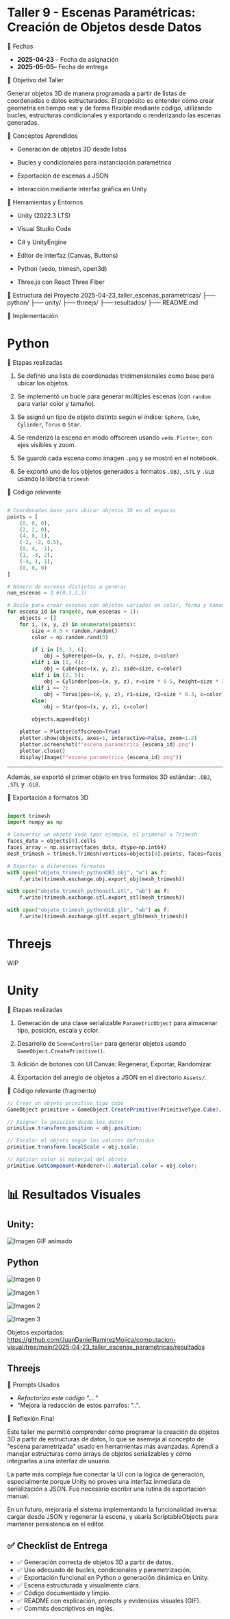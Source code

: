 # Taller 9 - Escenas Paramétricas: Creación de Objetos desde Datos

📅 Fechas

- **2025-04-23** – Fecha de asignación 
- **2025-05-05**– Fecha de entrega


🎯 Objetivo del Taller

Generar objetos 3D de manera programada a partir de listas de coordenadas o datos estructurados. El propósito es entender cómo crear geometría en tiempo real y de forma flexible mediante código, utilizando bucles, estructuras condicionales y exportando o renderizando las escenas generadas.


🧠 Conceptos Aprendidos

-   Generación de objetos 3D desde listas
    
-   Bucles y condicionales para instanciación paramétrica
    
-   Exportación de escenas a JSON
    
-   Interacción mediante interfaz gráfica en Unity
    

🔧 Herramientas y Entornos

-   Unity (2022.3 LTS)
    
-   Visual Studio Code
    
-   C# y UnityEngine
    
-   Editor de interfaz (Canvas, Buttons)
    
-   Python (vedo, trimesh, open3d)
    
-  Three.js con React Three Fiber
    

📁 Estructura del Proyecto
2025-04-23_taller_escenas_parametricas/
├── python/
├── unity/
├── threejs/
├── resultados/
├── README.md

🧪 Implementación

# Python

🔹 Etapas realizadas

1.  Se definió una lista de coordenadas tridimensionales como base para ubicar los objetos.
    
2.  Se implementó un bucle para generar múltiples escenas (con `random` para variar color y tamaño).
    
3.  Se asignó un tipo de objeto distinto según el índice: `Sphere`, `Cube`, `Cylinder`, `Torus` o `Star`.
    
4.  Se renderizó la escena en modo offscreen usando `vedo.Plotter`, con ejes visibles y zoom.
    
5.  Se guardó cada escena como imagen `.png` y se mostró en el notebook.
    
6.  Se exportó uno de los objetos generados a formatos `.OBJ`, `.STL` y `.GLB` usando la librería `trimesh`

    

🔹 Código relevante 




```python

# Coordenadas base para ubicar objetos 3D en el espacio
points = [
    (0, 0, 0),
    (2, 2, 0),
    (4, 0, 1),
    (-2, -2, 0.5),
    (0, 4, -1),
    (1, -3, 2),
    (-4, 1, 1),
    (0, 0, 0)
]

# Número de escenas distintas a generar 
num_escenas = 3 #(0,1,2,3)

# Bucle para crear escenas con objetos variados en color, forma y tamaño
for escena_id in range(0, num_escenas + 1):
    objects = []
    for i, (x, y, z) in enumerate(points):
        size = 0.5 + random.random()
        color = np.random.rand(3)

        if i in [0, 3, 6]:
            obj = Sphere(pos=(x, y, z), r=size, c=color)
        elif i in [1, 4]:
            obj = Cube(pos=(x, y, z), side=size, c=color)
        elif i in [2, 5]:
            obj = Cylinder(pos=(x, y, z), r=size * 0.5, height=size * 2, c=color)
        elif i == 7:
            obj = Torus(pos=(x, y, z), r1=size, r2=size * 0.3, c=color)
        else:
            obj = Star(pos=(x, y, z), c=color)

        objects.append(obj)

    plotter = Plotter(offscreen=True)
    plotter.show(objects, axes=1, interactive=False, zoom=1.2)
    plotter.screenshot(f"escena_parametrica_{escena_id}.png")
    plotter.close()
    display(Image(f"escena_parametrica_{escena_id}.png"))
```


---
Además, se exportó el primer objeto en tres formatos 3D estándar: `.OBJ`, `.STL` y `.GLB`.


🔹 Exportación a formatos 3D

```python

import trimesh
import numpy as np

# Convertir un objeto Vedo (por ejemplo, el primero) a Trimesh
faces_data = objects[0].cells
faces_array = np.asarray(faces_data, dtype=np.int64)
mesh_trimesh = trimesh.Trimesh(vertices=objects[0].points, faces=faces_array)

# Exportar a diferentes formatos
with open("objeto_trimesh_pythonOBJ.obj", "w") as f:
    f.write(trimesh.exchange.obj.export_obj(mesh_trimesh))

with open("objeto_trimesh_pythonstl.stl", "wb") as f:
    f.write(trimesh.exchange.stl.export_stl(mesh_trimesh))

with open("objeto_trimesh_pythonGLB.glb", "wb") as f:
    f.write(trimesh.exchange.gltf.export_glb(mesh_trimesh))

```



# Threejs

WIP

# Unity
🔹 Etapas realizadas

1.  Generación de una clase serializable `ParametricObject` para almacenar tipo, posición, escala y color.
    
2.  Desarrollo de `SceneController` para generar objetos usando `GameObject.CreatePrimitive()`.
    
3.  Adición de botones con UI Canvas: Regenerar, Exportar, Randomizar.
    
4.  Exportación del arreglo de objetos a JSON en el directorio `Assets/`.
    

🔹 Código relevante (fragmento)

```c#
// Crear un objeto primitivo tipo cubo
GameObject primitive = GameObject.CreatePrimitive(PrimitiveType.Cube);

// Asignar la posición desde los datos
primitive.transform.position = obj.position;

// Escalar el objeto según los valores definidos
primitive.transform.localScale = obj.scale;

// Aplicar color al material del objeto
primitive.GetComponent<Renderer>().material.color = obj.color;
```

# 📊 Resultados Visuales

## Unity:

![Imagen  GIF animado](https://github.com/JuanDanielRamirezMojica/computacion-visual/blob/main/2025-04-23_taller_escenas_parametricas/resultados/unitygif.gif?raw=true)



## Python

![Imagen  0](https://github.com/JuanDanielRamirezMojica/computacion-visual/blob/main/2025-04-23_taller_escenas_parametricas/resultados/escena_parametrica_0_python.png?raw=true)


![Imagen  1](https://github.com/JuanDanielRamirezMojica/computacion-visual/blob/main/2025-04-23_taller_escenas_parametricas/resultados/escena_parametrica_1_python.png?raw=true)


![Imagen  2](https://github.com/JuanDanielRamirezMojica/computacion-visual/blob/main/2025-04-23_taller_escenas_parametricas/resultados/escena_parametrica_2_python.png?raw=true)


![Imagen  3](https://github.com/JuanDanielRamirezMojica/computacion-visual/blob/main/2025-04-23_taller_escenas_parametricas/resultados/escena_parametrica_3_python.png?raw=true)


Objetos exportados:
https://github.com/JuanDanielRamirezMojica/computacion-visual/tree/main/2025-04-23_taller_escenas_parametricas/resultados


## Threejs



🧩 Prompts Usados

- _Refactoriza este código "...."_
-  "Mejora la redacción de estos parrafos: "..".


💬 Reflexión Final

Este taller me permitió comprender cómo programar la creación de objetos 3D a partir de estructuras de datos, lo que se asemeja al concepto de "escena parametrizada" usado en herramientas más avanzadas. Aprendí a manejar estructuras como arrays de objetos serializables y cómo integrarlas a una interfaz de usuario.

La parte más compleja fue conectar la UI con la lógica de generación, especialmente porque Unity no provee una interfaz inmediata de serialización a JSON. Fue necesario escribir una rutina de exportación manual.

En un futuro, mejoraría el sistema implementando la funcionalidad inversa: cargar desde JSON y regenerar la escena, y usaría ScriptableObjects para mantener persistencia en el editor.


## ✅ Checklist de Entrega

-   ✅ Generación correcta de objetos 3D a partir de datos.
-   ✅ Uso adecuado de bucles, condicionales y parametrización.
-   ✅ Exportación funcional en Python o generación dinámica en Unity.
-   ✅ Escena estructurada y visualmente clara.
-   ✅ Código documentado y limpio.
-   ✅ README con explicación, prompts y evidencias visuales (GIF).
-   ✅ Commits descriptivos en inglés.
